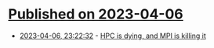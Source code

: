 # [Published on 2023-04-06](index.md)

* [2023-04-06, 23:22:32](https://lobste.rs/s/z9yaxq/hpc_is_dying_mpi_is_killing_it) - [HPC is dying, and MPI is killing it](https://www.dursi.ca/post/hpc-is-dying-and-mpi-is-killing-it)
